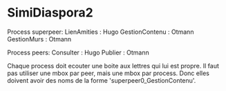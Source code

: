 # SimiDiaspora2

Process superpeer:
LienAmities : Hugo
GestionContenu : Otmann
GestionMurs : Otmann

Process peers:
Consulter : Hugo
Publier : Otmann


Chaque process doit ecouter une boite aux lettres qui lui est propre. Il faut pas utiliser une mbox par peer, mais une mbox par process. Donc elles doivent avoir des noms de la forme 'superpeer0_GestionContenu'.
